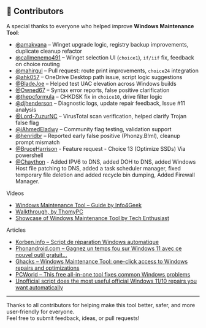 ## 👥 Contributors

A special thanks to everyone who helped improve **Windows Maintenance Tool**:

- [@amakvana](https://github.com/amakvana) – Winget upgrade logic, registry backup improvements, duplicate cleanup refactor  
- [@callmenemo491](https://github.com/callmenemo491) – Winget selection UI (`choice1`), `if/iif` fix, feedback on choice routing  
- [@mahirgul](https://github.com/mahirgul) – Pull request: route print improvements, `choice24` integration  
- [@ahk057](https://github.com/ahk057) – OneDrive Desktop path issue, script logic suggestions  
- [@BladeJoe](https://github.com/BladeJoe) – Helped test UAC elevation across Windows builds  
- [@Owned67](https://github.com/Owned67) – Syntax error reports, false positive clarification  
- [@thepcformula](https://github.com/thepcformula) – CHKDSK fix in `choice10`, drive filter logic  
- [@djhenderson](https://github.com/djhenderson) – Diagnostic logs, update repair feedback, Issue #11 analysis  
- [@Lord-ZuzurNC](https://github.com/Lord-ZuzurNC) – VirusTotal scan verification, helped clarify Trojan false flag  
- [@iAhmedEladwy](https://github.com/iAhmedEladwy) – Community flag testing, validation support  
- [@henridbr](https://github.com/henridbr) – Reported early false positive (Phonzy.B!ml), cleanup prompt mismatch
- [@BruceHarrison](https://github.com/BruceHarrison) - Feature request - Choice 13 (Optimize SSDs) Via powershell
- [@Chaython](https://github.com/Chaython) - Added IPV6 to DNS, added DOH to DNS, added Windows Host file patching to DNS, added a task scheduler manager, fixed temporary file deletion and added recycle bin dumping, Added Firewall Manager.

Videos
- [Windows Maintenance Tool – Guide by Info4Geek](https://www.youtube.com/watch?v=TpZY1nXHTsw)
- [Walkthrough, by ThomyPC](https://www.youtube.com/watch?v=0aUu2agaIto)
- [Showcase of Windows Maintenance Tool by Tech Enthusiast](https://www.youtube.com/watch?v=zfIQvk8BEcM)

Articles
- [Korben.info – Script de réparation Windows automatique](https://korben.info/script-reparation-windows-automatique.html)
- [Phonandroid.com – Gagnez un temps fou sur Windows 11 avec ce nouvel outil gratuit…](https://www.phonandroid.com/gagnez-un-temps-fou-sur-windows-11-avec-ce-nouvel-outil-gratuit-qui-repare-et-optimise-votre-pc.html)
- [Ghacks – Windows Maintenance Tool: one-click access to Windows repairs and optimizations](https://www.ghacks.net/2025/06/11/windows-maintenance-tool-one-click-access-to-windows-repairs-and-optimizations/)
- [PCWorld – This free all-in-one tool fixes common Windows problems](https://www.pcworld.com/article/2809221/this-free-all-in-one-tool-fixes-common-windows-problems.html)
- [Unofficial script does the most useful official Windows 11/10 repairs you want automatically](https://www.neowin.net/news/unofficial-script-does-the-most-useful-official-windows-1110-repairs-you-want-automatically/)

---

Thanks to all contributors for helping make this tool better, safer, and more user-friendly for everyone.  
Feel free to submit feedback, ideas, or pull requests!
